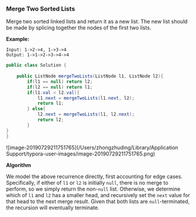 ### Merge Two Sorted Lists

Merge two sorted linked lists and return it as a new list. The new list should be made by splicing together the nodes of the first two lists.

**Example:**

```
Input: 1->2->4, 1->3->4
Output: 1->1->2->3->4->4
```

~~~java
public class Solution {
    
    public ListNode mergeTwoLists(ListNode l1, ListNode l2){
		if(l1 == null) return l2;
		if(l2 == null) return l1;
		if(l1.val < l2.val){
			l1.next = mergeTwoLists(l1.next, l2);
			return l1;
		} else{
			l2.next = mergeTwoLists(l1, l2.next);
			return l2;
		}
}
}
~~~

![image-20190729211751765](/Users/zhongzhuding/Library/Application Support/typora-user-images/image-20190729211751765.png)



**Algorithm**

We model the above recurrence directly, first accounting for edge cases. Specifically, if either of `l1` or `l2` is initially `null`, there is no merge to perform, so we simply return the non-`null` list. Otherwise, we determine which of `l1` and `l2` has a smaller head, and recursively set the `next` value for that head to the next merge result. Given that both lists are `null`-terminated, the recursion will eventually terminate.

